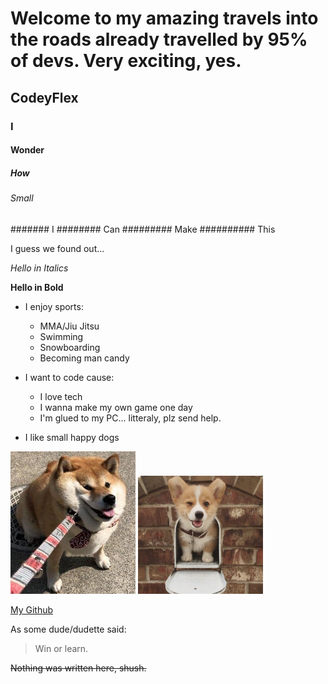 # Welcome to my amazing travels into the roads already travelled by 95% of devs. Very exciting, yes.
## CodeyFlex
### I
#### Wonder
##### How
###### Small
####### I
######## Can
######### Make
########## This

I guess we found out...

*Hello in Italics*

**Hello in Bold**

* I enjoy sports:
  * MMA/Jiu Jitsu
  * Swimming
  * Snowboarding
  * Becoming man candy
  
* I want to code cause:
  * I love tech
  * I wanna make my own game one day
  * I'm glued to my PC... litteraly, plz send help.
  
* I like small happy dogs

<img src="Images/Squishy_boye.jpg" width="200" >

<img src="Images/xHQ0wyc.jpg" width="200" >

[My Github](https://github.com/CodeyFlex)

As some dude/dudette said:

> Win or learn.

~~Nothing was written here, shush.~~
